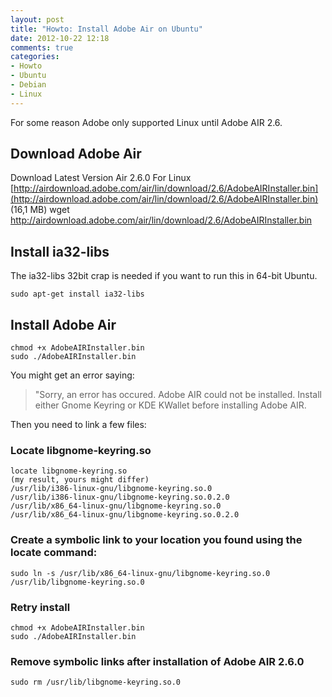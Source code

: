 ```yaml
---
layout: post
title: "Howto: Install Adobe Air on Ubuntu"
date: 2012-10-22 12:18
comments: true
categories:
- Howto
- Ubuntu
- Debian
- Linux
---
```


For some reason Adobe only supported Linux until Adobe AIR 2.6.

## Download Adobe Air
Download Latest Version Air 2.6.0 For Linux [http://airdownload.adobe.com/air/lin/download/2.6/AdobeAIRInstaller.bin](http://airdownload.adobe.com/air/lin/download/2.6/AdobeAIRInstaller.bin) (16,1 MB)
    wget http://airdownload.adobe.com/air/lin/download/2.6/AdobeAIRInstaller.bin

## Install ia32-libs
The ia32-libs 32bit crap is needed if you want to run this in 64-bit Ubuntu.

    sudo apt-get install ia32-libs

## Install Adobe Air
    chmod +x AdobeAIRInstaller.bin
    sudo ./AdobeAIRInstaller.bin

You might get an error saying:

>"Sorry, an error has occured. Adobe AIR could not be installed. Install either
>Gnome Keyring or KDE KWallet before installing Adobe AIR.

Then you need to link a few files:

### Locate libgnome-keyring.so

    locate libgnome-keyring.so
    (my result, yours might differ)
    /usr/lib/i386-linux-gnu/libgnome-keyring.so.0
    /usr/lib/i386-linux-gnu/libgnome-keyring.so.0.2.0
    /usr/lib/x86_64-linux-gnu/libgnome-keyring.so.0
    /usr/lib/x86_64-linux-gnu/libgnome-keyring.so.0.2.0

### Create a symbolic link to your location you found using the locate command:

    sudo ln -s /usr/lib/x86_64-linux-gnu/libgnome-keyring.so.0 /usr/lib/libgnome-keyring.so.0

### Retry install

    chmod +x AdobeAIRInstaller.bin
    sudo ./AdobeAIRInstaller.bin

### Remove symbolic links after installation of Adobe AIR 2.6.0

    sudo rm /usr/lib/libgnome-keyring.so.0

